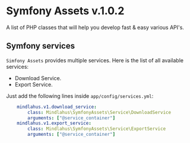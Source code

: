 # Symfony Assets v.1.0.2

A list of PHP classes that will help you develop fast & easy various API's.

## Symfony services

`Simfony Assets` provides multiple services. Here is the list of all available services:

- Download Service.
- Export Service.

Just add the following lines inside `app/config/services.yml`:
 
```yaml
    mindlahus.v1.download_service:
        class: Mindlahus\SymfonyAssets\Service\DownloadService
        arguments: ["@service_container"]
    mindlahus.v1.export_service:
        class: Mindlahus\SymfonyAssets\Service\ExportService
        arguments: ["@service_container"]
```